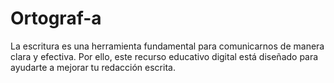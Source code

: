 # Ortograf-a
La escritura es una herramienta fundamental para comunicarnos de manera clara y efectiva. Por ello, este recurso educativo digital está diseñado para ayudarte a mejorar tu redacción escrita.
